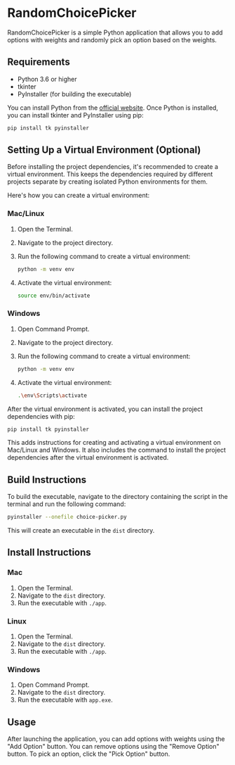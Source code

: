 # RandomChoicePicker

RandomChoicePicker is a simple Python application that allows you to add options with weights and randomly pick an option based on the weights.

## Requirements

- Python 3.6 or higher
- tkinter
- PyInstaller (for building the executable)

You can install Python from the [official website](https://www.python.org/downloads/). Once Python is installed, you can install tkinter and PyInstaller using pip:

```bash
pip install tk pyinstaller
```

## Setting Up a Virtual Environment (Optional)

Before installing the project dependencies, it's recommended to create a virtual environment. This keeps the dependencies required by different projects separate by creating isolated Python environments for them.

Here's how you can create a virtual environment:

### Mac/Linux

1. Open the Terminal.
2. Navigate to the project directory.
3. Run the following command to create a virtual environment:

   ```bash
   python -m venv env
   ```

4. Activate the virtual environment:

   ```bash
   source env/bin/activate
   ```

### Windows

1. Open Command Prompt.
2. Navigate to the project directory.
3. Run the following command to create a virtual environment:

   ```bash
   python -m venv env
   ```

4. Activate the virtual environment:

   ```bash
   .\env\Scripts\activate
   ```

After the virtual environment is activated, you can install the project dependencies with pip:

```bash
pip install tk pyinstaller
```

This adds instructions for creating and activating a virtual environment on Mac/Linux and Windows. It also includes the command to install the project dependencies after the virtual environment is activated.

## Build Instructions

To build the executable, navigate to the directory containing the script in the terminal and run the following command:

```bash
pyinstaller --onefile choice-picker.py
```

This will create an executable in the `dist` directory.

## Install Instructions

### Mac

1. Open the Terminal.
2. Navigate to the `dist` directory.
3. Run the executable with `./app`.

### Linux

1. Open the Terminal.
2. Navigate to the `dist` directory.
3. Run the executable with `./app`.

### Windows

1. Open Command Prompt.
2. Navigate to the `dist` directory.
3. Run the executable with `app.exe`.

## Usage

After launching the application, you can add options with weights using the "Add Option" button. You can remove options using the "Remove Option" button. To pick an option, click the "Pick Option" button.
